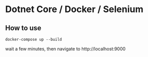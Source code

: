 # Dotnet Core / Docker / Selenium #

## How to use

```
docker-compose up --build
```

wait a few minutes, then navigate to http://localhost:9000